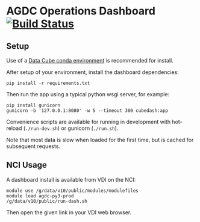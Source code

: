 # AGDC Operations Dashboard [![Build Status](https://travis-ci.org/data-cube/agdc-v2-dashboard.svg?branch=develop)](https://travis-ci.org/data-cube/agdc-v2-dashboard)

## Setup

Use of a [Data Cube conda environment](https://datacube-core.readthedocs.io/en/latest/ops/conda.html)
is recommended for install.

After setup of your environment, install the dashboard dependencies:

    pip install -r requirements.txt

Then run the app using a typical python wsgi server, for example:

    pip install gunicorn
    gunicorn -b '127.0.0.1:8080' -w 5 --timeout 300 cubedash:app

Convenience scripts are available for running in development with hot-reload (`./run-dev.sh`)
or gunicorn (`./run.sh`).

Note that most data is slow when loaded for the first time, but is cached for subsequent requests.

## NCI Usage

A dashboard install is available from VDI on the NCI:

    module use /g/data/v10/public/modules/modulefiles
    module load agdc-py3-prod
    /g/data/v10/public/run-dash.sh

Then open the given link in your VDI web browser.

